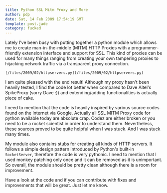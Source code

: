 ```yaml
---
title: Python SSL Mitm Proxy and More
author: pdp
date: Sat, 14 Feb 2009 17:54:19 GMT
template: post.jade
category: fucked
---
```


Lately I've been busy with putting together a python module which allows me to create man-in-the-middle (MITM) HTTP Proxies with a programmer-friendly extension interface and support for SSL. This kind of proxies can be used for many things ranging from creating your own tampering proxies to hijacking network traffic via a transparent proxy connection.

    [/files/2009/02/httpservers.py](/files/2009/02/httpservers.py)

I am quite pleased with the end result! Although my proxy hasn't been heavily tested, I find the code lot better when compared to Dave Aitel's SpikeProxy (sorry Dave :)) and extending/adding functionalities is actually piece of cake.

I need to mention that the code is heavily inspired by various source codes found on the Internet via Google. Actually all SSL MITM Proxy code for python available today are absolute crap. Codez are either broken or you need to be a rocket scientist in order to understand them. Nevertheless, these sources proved to be quite helpful when I was stuck. And I was stuck many times.

My module also contains stubs for creating all kinds of HTTP servers. It follows a simple design pattern introduced by Python's built-in `SocketServer`, therefore the code is very pythonic. I need to mention that I used monkey patching only once and it can be removed as it is unimportant. So overall, the module should be pretty clean although there is a room for improvement.

Have a look at the code and if you can contribute with fixes and improvements that will be great. Just let me know.
